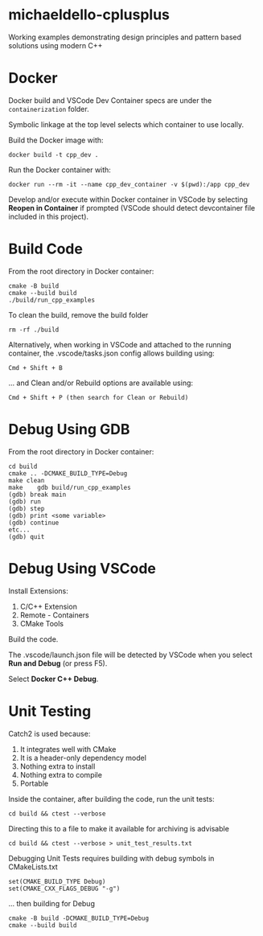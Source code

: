 # michaeldello-cplusplus

Working examples demonstrating design principles and pattern based solutions using modern C++


# Docker

Docker build and VSCode Dev Container specs are under the `containerization` folder.

Symbolic linkage at the top level selects which container to use locally.

Build the Docker image with:

    docker build -t cpp_dev .

Run the Docker container with:

    docker run --rm -it --name cpp_dev_container -v $(pwd):/app cpp_dev

Develop and/or execute within Docker container in VSCode by selecting **Reopen in Container** if prompted (VSCode should detect devcontainer file included in this project).


# Build Code

From the root directory in Docker container:

    cmake -B build
    cmake --build build
    ./build/run_cpp_examples

To clean the build, remove the build folder

    rm -rf ./build

Alternatively, when working in VSCode and attached to the running container, the .vscode/tasks.json config allows building using:

    Cmd + Shift + B

... and Clean and/or Rebuild options are available using:

    Cmd + Shift + P (then search for Clean or Rebuild)


# Debug Using GDB

From the root directory in Docker container:

    cd build
    cmake .. -DCMAKE_BUILD_TYPE=Debug
    make clean
    make    gdb build/run_cpp_examples
    (gdb) break main
    (gdb) run
    (gdb) step
    (gdb) print <some variable>
    (gdb) continue
    etc...
    (gdb) quit


# Debug Using VSCode

Install Extensions:

1. C/C++ Extension
1. Remote - Containers
1. CMake Tools

Build the code.

The .vscode/launch.json file will be detected by VSCode when you select **Run and Debug** (or press F5).

Select **Docker C++ Debug**.


# Unit Testing

Catch2 is used because:

1. It integrates well with CMake
1. It is a header-only dependency model
1. Nothing extra to install
1. Nothing extra to compile
1. Portable

Inside the container, after building the code, run the unit tests:

    cd build && ctest --verbose

Directing this to a file to make it available for archiving is advisable

    cd build && ctest --verbose > unit_test_results.txt

Debugging Unit Tests requires building with debug symbols in CMakeLists.txt

    set(CMAKE_BUILD_TYPE Debug)
    set(CMAKE_CXX_FLAGS_DEBUG "-g")

... then building for Debug

    cmake -B build -DCMAKE_BUILD_TYPE=Debug
    cmake --build build